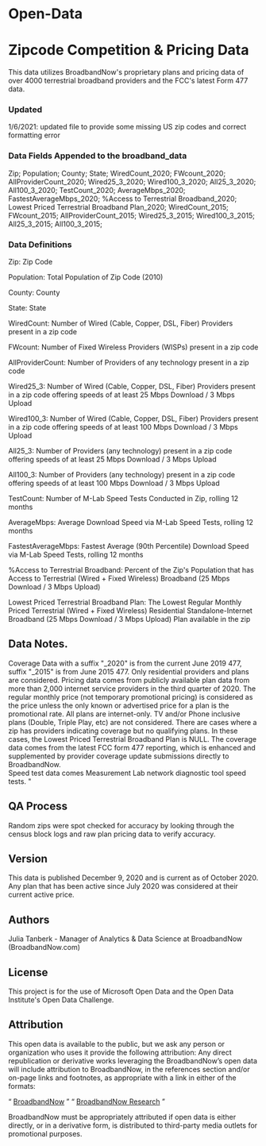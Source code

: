 # Open-Data

# Zipcode Competition & Pricing Data
This data utilizes BroadbandNow's proprietary plans and pricing data of over 4000 terrestrial broadband providers and the FCC's latest Form 477 data.

### Updated 
1/6/2021: updated file to provide some missing US zip codes and correct formatting error

### Data Fields Appended to the broadband_data
Zip;
Population;
County;
State;
WiredCount_2020;
FWcount_2020;
AllProviderCount_2020;
Wired25_3_2020;
Wired100_3_2020;
All25_3_2020;
All100_3_2020;
TestCount_2020;
AverageMbps_2020;
FastestAverageMbps_2020;
%Access to Terrestrial Broadband_2020;
Lowest Priced Terrestrial Broadband Plan_2020;
WiredCount_2015;
FWcount_2015;
AllProviderCount_2015;
Wired25_3_2015;
Wired100_3_2015;
All25_3_2015;
All100_3_2015;


### Data Definitions
Zip: Zip Code

Population: Total Population of Zip Code (2010)

County: County

State: State

WiredCount: Number of Wired (Cable, Copper, DSL, Fiber) Providers present in a zip code

FWcount: Number of Fixed Wireless Providers (WISPs) present in a zip code

AllProviderCount: Number of Providers of any technology present in a zip code

Wired25_3: Number of Wired (Cable, Copper, DSL, Fiber) Providers present in a zip code offering speeds of at least 25 Mbps Download / 3 Mbps Upload

Wired100_3: Number of Wired (Cable, Copper, DSL, Fiber) Providers present in a zip code offering speeds of at least 100 Mbps Download / 3 Mbps Upload

All25_3: Number of Providers (any technology) present in a zip code offering speeds of at least 25 Mbps Download / 3 Mbps Upload

All100_3: Number of Providers (any technology) present in a zip code offering speeds of at least 100 Mbps Download / 3 Mbps Upload

TestCount: Number of M-Lab Speed Tests Conducted in Zip, rolling 12 months

AverageMbps: Average Download Speed via M-Lab Speed Tests, rolling 12 months

FastestAverageMbps: Fastest Average (90th Percentile) Download Speed via M-Lab Speed Tests, rolling 12 months

%Access to Terrestrial Broadband: Percent of the Zip's Population that has Access to Terrestrial (Wired + Fixed Wireless) Broadband (25 Mbps Download / 3 Mbps Upload)

Lowest Priced Terrestrial Broadband Plan: The Lowest Regular Monthly Priced Terrestrial (Wired + Fixed Wireless) Residential Standalone-Internet Broadband (25 Mbps Download / 3 Mbps Upload) Plan available in the zip

## Data Notes.
Coverage Data with a suffix "_2020" is from the current June 2019 477, suffix "_2015" is from June 2015 477.
Only residential providers and plans are considered.
Pricing data comes from publicly available plan data from more than 2,000 internet service providers in the third quarter of 2020.
The regular monthly price (not temporary promotional pricing) is considered as the price unless the only known or advertised price for a plan is the promotional rate.
All plans are internet-only. TV and/or Phone inclusive plans (Double, Triple Play, etc) are not considered.
There are cases where a zip has providers indicating coverage but no qualifying plans. In these cases, the Lowest Priced Terrestrial Broadband Plan is NULL.
The coverage data comes from the latest FCC form 477 reporting, which is enhanced and supplemented by provider coverage update submissions directly to BroadbandNow.  
Speed test data comes Measurement Lab network diagnostic tool speed tests. "							
							
## QA Process
Random zips were spot checked for accuracy by looking through the census block logs and raw plan pricing data to verify accuracy.

## Version
This data is published December 9, 2020 and is current as of October 2020. Any plan that has been active since July 2020 was considered at their current active price. 

## Authors
Julia Tanberk - Manager of Analytics & Data Science at BroadbandNow (BroadbandNow.com)

## License
This project is for the use of Microsoft Open Data and the Open Data Institute's Open Data Challenge.

## Attribution
This open data is available to the public, but we ask any person or organization who uses it provide the following attribution: 
Any direct republication or derivative works leveraging the BroadbandNow’s open data will include attribution to BroadbandNow, in the references section and/or on-page links and footnotes, as appropriate with a link in either of the formats: 

“ <a href="https://broadbandnow.com">BroadbandNow</a> ” 
“ <a href="https://broadbandnow.com/research">BroadbandNow Research</a> ”

BroadbandNow must be appropriately attributed if open data is either directly, or in a derivative form, is distributed to third-party media outlets for promotional purposes. 


